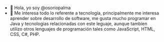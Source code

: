 - 👋 Hola, yo soy @osoriopalma
- 👀 Me interesa todo lo referente a tecnología, principalmente me interesa aprender
sobre desarrollo de software, me gusta mucho programar en Java y tecnologias relacionadas con este leguaje,
aunque tambien utilizo otros lenguajes de programación tales como JavaScript, HTML, CSS, C#, PHP.

<!---
osoriopalma/osoriopalma is a ✨ special ✨ repository because its `README.md` (this file) appears on your GitHub profile.
You can click the Preview link to take a look at your changes.
--->
